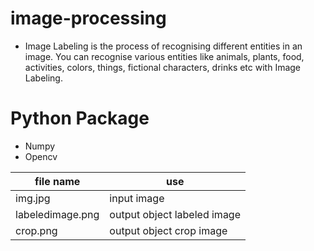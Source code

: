 # image-processing
- Image Labeling is the process of recognising different entities in an image. You can recognise various entities like animals, plants, food, activities, colors, things, fictional characters, drinks etc with Image Labeling.


# Python Package
- Numpy
- Opencv





file name        | use
---------------- | ----------------------------
img.jpg          | input image
labeledimage.png | output object labeled image
crop.png         | output object crop image



